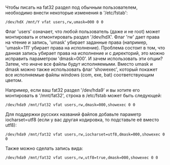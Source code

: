 Чтобы писать на fat32 раздел под обычным пользователем, необходимо внести некоторые изменения в '/etc/fstab':

```
/dev/hdX /mnt/Y vfat users,rw,umask=000 0 0

```

Флаг 'users' означает, что любой пользователь (даже и не root) может монтировать и отмонтировать раздел '/dev/hdX'. Флаг 'rw' дает права на чтение и запись, 'umask' убирает заданные права (например, 'umask=111' убирает права на исполнение). Проблема состоит в том, что данная запись убирает права на исполнение и с директорий, это можно исправить параметром 'dmask=000'. И зачем использовать эти опции? Затем, что иначе все файлы будут исполняемыми. Вместо umask и dmask можно также использовать флаг 'showexec', который покажет все исполняемые файлы windows (com, exe, bat) соответствующим цветом.

Например, если ваш fat32 раздел '/dev/hda9' и вы хотите его монтировать в '/mnt/fat32', строка в /etc/fstab может быть следующей:

```
/dev/hda9 /mnt/fat32 vfat users,rw,dmask=000,showexec 0 0

```

Для поддержки русских названий файлов добавьте параметр iocharset=utf8 (если у вас другая кодировка, то подставьте её вместо utf8):

```
/dev/hda9 /mnt/fat32 vfat users,rw,iocharset=utf8,dmask=000,showexec 0 0

```

Также можно сделать запись вида:

```
/dev/hda9 /mnt/fat32 vfat users,rw,utf8=true,dmask=000,showexec 0 0

```